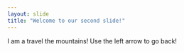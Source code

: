 ```yaml
---
layout: slide
title: "Welcome to our second slide!"
---
```

I am a travel the mountains!
Use the left arrow to go back!

